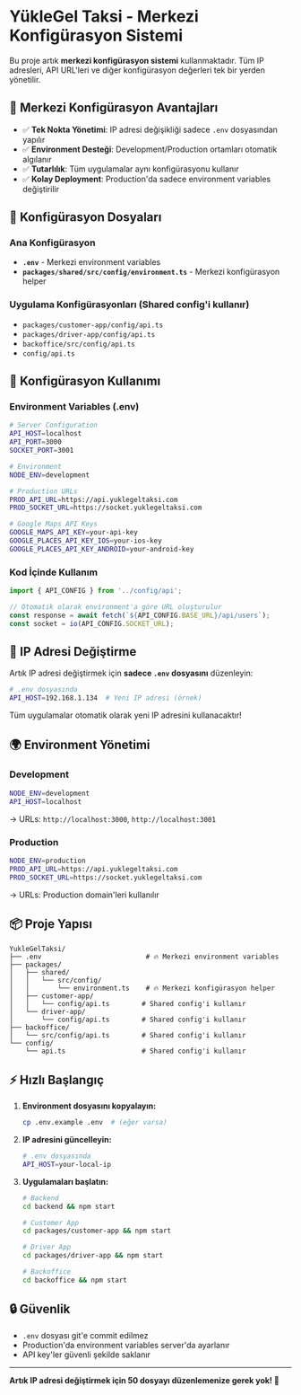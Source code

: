 # YükleGel Taksi - Merkezi Konfigürasyon Sistemi

Bu proje artık **merkezi konfigürasyon sistemi** kullanmaktadır. Tüm IP adresleri, API URL'leri ve diğer konfigürasyon değerleri tek bir yerden yönetilir.

## 🎯 Merkezi Konfigürasyon Avantajları

- ✅ **Tek Nokta Yönetimi**: IP adresi değişikliği sadece `.env` dosyasından yapılır
- ✅ **Environment Desteği**: Development/Production ortamları otomatik algılanır  
- ✅ **Tutarlılık**: Tüm uygulamalar aynı konfigürasyonu kullanır
- ✅ **Kolay Deployment**: Production'da sadece environment variables değiştirilir

## 📁 Konfigürasyon Dosyaları

### Ana Konfigürasyon
- **`.env`** - Merkezi environment variables
- **`packages/shared/src/config/environment.ts`** - Merkezi konfigürasyon helper

### Uygulama Konfigürasyonları (Shared config'i kullanır)
- `packages/customer-app/config/api.ts`
- `packages/driver-app/config/api.ts` 
- `backoffice/src/config/api.ts`
- `config/api.ts`

## 🔧 Konfigürasyon Kullanımı

### Environment Variables (.env)
```bash
# Server Configuration
API_HOST=localhost
API_PORT=3000
SOCKET_PORT=3001

# Environment
NODE_ENV=development

# Production URLs
PROD_API_URL=https://api.yuklegeltaksi.com
PROD_SOCKET_URL=https://socket.yuklegeltaksi.com

# Google Maps API Keys
GOOGLE_MAPS_API_KEY=your-api-key
GOOGLE_PLACES_API_KEY_IOS=your-ios-key
GOOGLE_PLACES_API_KEY_ANDROID=your-android-key
```

### Kod İçinde Kullanım
```typescript
import { API_CONFIG } from '../config/api';

// Otomatik olarak environment'a göre URL oluşturulur
const response = await fetch(`${API_CONFIG.BASE_URL}/api/users`);
const socket = io(API_CONFIG.SOCKET_URL);
```

## 🚀 IP Adresi Değiştirme

Artık IP adresi değiştirmek için **sadece `.env` dosyasını** düzenleyin:

```bash
# .env dosyasında
API_HOST=192.168.1.134  # Yeni IP adresi (örnek)
```

Tüm uygulamalar otomatik olarak yeni IP adresini kullanacaktır!

## 🌍 Environment Yönetimi

### Development
```bash
NODE_ENV=development
API_HOST=localhost
```
→ URLs: `http://localhost:3000`, `http://localhost:3001`

### Production  
```bash
NODE_ENV=production
PROD_API_URL=https://api.yuklegeltaksi.com
PROD_SOCKET_URL=https://socket.yuklegeltaksi.com
```
→ URLs: Production domain'leri kullanılır

## 📦 Proje Yapısı

```
YukleGelTaksi/
├── .env                          # 🔥 Merkezi environment variables
├── packages/
│   ├── shared/
│   │   └── src/config/
│   │       └── environment.ts    # 🔥 Merkezi konfigürasyon helper
│   ├── customer-app/
│   │   └── config/api.ts        # Shared config'i kullanır
│   └── driver-app/
│       └── config/api.ts        # Shared config'i kullanır
├── backoffice/
│   └── src/config/api.ts        # Shared config'i kullanır
└── config/
    └── api.ts                   # Shared config'i kullanır
```

## ⚡ Hızlı Başlangıç

1. **Environment dosyasını kopyalayın:**
   ```bash
   cp .env.example .env  # (eğer varsa)
   ```

2. **IP adresini güncelleyin:**
   ```bash
   # .env dosyasında
   API_HOST=your-local-ip
   ```

3. **Uygulamaları başlatın:**
   ```bash
   # Backend
   cd backend && npm start
   
   # Customer App  
   cd packages/customer-app && npm start
   
   # Driver App
   cd packages/driver-app && npm start
   
   # Backoffice
   cd backoffice && npm start
   ```

## 🔒 Güvenlik

- `.env` dosyası git'e commit edilmez
- Production'da environment variables server'da ayarlanır
- API key'ler güvenli şekilde saklanır

---

**Artık IP adresi değiştirmek için 50 dosyayı düzenlemenize gerek yok! 🎉**